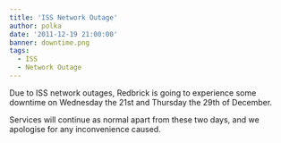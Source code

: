 ```yaml
---
title: 'ISS Network Outage'
author: polka
date: '2011-12-19 21:00:00'
banner: downtime.png
tags:
  - ISS
  - Network Outage
---
```

Due to ISS network outages, Redbrick is going to experience some downtime on Wednesday the 21st and Thursday the 29th of December.  

Services will continue as normal apart from these two days, and we apologise for any inconvenience caused.
<!-- more -->
